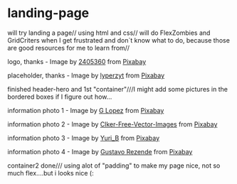 # landing-page

will try landing a page// 
using html and css//
will do FlexZombies and GridCriters when I get frustrated and don`t know what to do, because those are good resources for me to learn from//

logo, thanks - Image by <a href="https://pixabay.com/users/2405360-2405360/?utm_source=link-attribution&amp;utm_medium=referral&amp;utm_campaign=image&amp;utm_content=1805784">2405360</a> from <a href="https://pixabay.com/?utm_source=link-attribution&amp;utm_medium=referral&amp;utm_campaign=image&amp;utm_content=1805784">Pixabay</a>

placeholder, thanks - Image by <a href="https://pixabay.com/users/lyperzyt-12205564/?utm_source=link-attribution&amp;utm_medium=referral&amp;utm_campaign=image&amp;utm_content=4974461">lyperzyt</a> from <a href="https://pixabay.com/?utm_source=link-attribution&amp;utm_medium=referral&amp;utm_campaign=image&amp;utm_content=4974461">Pixabay</a>

finished header-hero and 1st "container"///I might add some pictures in the bordered boxes if I figure out how...

information photo 1 - Image by <a href="https://pixabay.com/users/glopezr-1335465/?utm_source=link-attribution&amp;utm_medium=referral&amp;utm_campaign=image&amp;utm_content=1191724">G Lopez</a> from <a href="https://pixabay.com/?utm_source=link-attribution&amp;utm_medium=referral&amp;utm_campaign=image&amp;utm_content=1191724">Pixabay</a>
  
  information photo 2 - Image by <a href="https://pixabay.com/users/clker-free-vector-images-3736/?utm_source=link-attribution&amp;utm_medium=referral&amp;utm_campaign=image&amp;utm_content=297661">Clker-Free-Vector-Images</a> from <a href="https://pixabay.com/?utm_source=link-attribution&amp;utm_medium=referral&amp;utm_campaign=image&amp;utm_content=297661">Pixabay</a>
  
  information photo 3 - Image by <a href="https://pixabay.com/users/yuri_b-2216431/?utm_source=link-attribution&amp;utm_medium=referral&amp;utm_campaign=image&amp;utm_content=1728186">Yuri_B</a> from <a href="https://pixabay.com/?utm_source=link-attribution&amp;utm_medium=referral&amp;utm_campaign=image&amp;utm_content=1728186">Pixabay</a>
  
  information photo 4 - Image by <a href="https://pixabay.com/users/gustavorezende-1488336/?utm_source=link-attribution&amp;utm_medium=referral&amp;utm_campaign=image&amp;utm_content=6076319">Gustavo Rezende</a> from <a href="https://pixabay.com/?utm_source=link-attribution&amp;utm_medium=referral&amp;utm_campaign=image&amp;utm_content=6076319">Pixabay</a>
  
  container2 done///
  using alot of "padding" to make my page nice, not so much flex....but i looks nice (:
  
  
